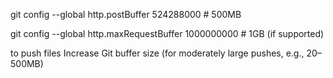 git config --global http.postBuffer 524288000  # 500MB



git config --global http.maxRequestBuffer 1000000000  # 1GB (if supported)


to push files Increase Git buffer size (for moderately large pushes, e.g., 20–500MB)
